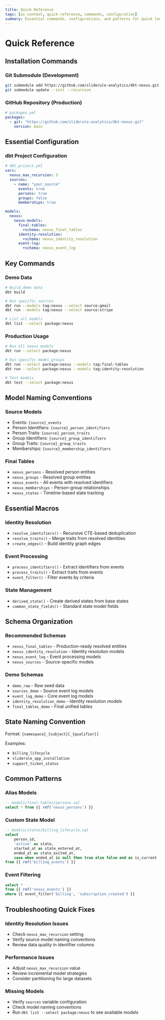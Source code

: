 ```yaml
---
title: Quick Reference
tags: [ai-context, quick-reference, commands, configuration]
summary: Essential commands, configurations, and patterns for quick lookup.
---
```


# Quick Reference

## Installation Commands

### Git Submodule (Development)

```bash
git submodule add https://github.com/sliderule-analytics/dbt-nexus.git dbt-nexus
git submodule update --init --recursive
```

### GitHub Repository (Production)

```yaml
# packages.yml
packages:
  - git: "https://github.com/sliderule-analytics/dbt-nexus.git"
    version: main
```

## Essential Configuration

### dbt Project Configuration

```yaml
# dbt_project.yml
vars:
  nexus_max_recursion: 5
  sources:
    - name: "your_source"
      events: true
      persons: true
      groups: false
      memberships: true

models:
  nexus:
    nexus-models:
      final-tables:
        +schema: nexus_final_tables
      identity-resolution:
        +schema: nexus_identity_resolution
      event-log:
        +schema: nexus_event_log
```

## Key Commands

### Demo Data

```bash
# Build demo data
dbt build

# Run specific sources
dbt run --models tag:nexus --select source:gmail
dbt run --models tag:nexus --select source:stripe

# List all models
dbt list --select package:nexus
```

### Production Usage

```bash
# Run all nexus models
dbt run --select package:nexus

# Run specific model groups
dbt run --select package:nexus --models tag:final-tables
dbt run --select package:nexus --models tag:identity-resolution

# Test models
dbt test --select package:nexus
```

## Model Naming Conventions

### Source Models

- Events: `{source}_events`
- Person Identifiers: `{source}_person_identifiers`
- Person Traits: `{source}_person_traits`
- Group Identifiers: `{source}_group_identifiers`
- Group Traits: `{source}_group_traits`
- Memberships: `{source}_membership_identifiers`

### Final Tables

- `nexus_persons` - Resolved person entities
- `nexus_groups` - Resolved group entities
- `nexus_events` - All events with resolved identifiers
- `nexus_memberships` - Person-group relationships
- `nexus_states` - Timeline-based state tracking

## Essential Macros

### Identity Resolution

- `resolve_identifiers()` - Recursive CTE-based deduplication
- `resolve_traits()` - Merge traits from resolved identities
- `create_edges()` - Build identity graph edges

### Event Processing

- `process_identifiers()` - Extract identifiers from events
- `process_traits()` - Extract traits from events
- `event_filter()` - Filter events by criteria

### State Management

- `derived_state()` - Create derived states from base states
- `common_state_fields()` - Standard state model fields

## Schema Organization

### Recommended Schemas

- `nexus_final_tables` - Production-ready resolved entities
- `nexus_identity_resolution` - Identity resolution models
- `nexus_event_log` - Event processing models
- `nexus_sources` - Source-specific models

### Demo Schemas

- `demo_raw` - Raw seed data
- `sources_demo` - Source event log models
- `event_log_demo` - Core event log models
- `identity_resolution_demo` - Identity resolution models
- `final_tables_demo` - Final unified tables

## State Naming Convention

Format: `{namespace}_{subject}[_{qualifier}]`

Examples:

- `billing_lifecycle`
- `sliderule_app_installation`
- `support_ticket_status`

## Common Patterns

### Alias Models

```sql
-- models/final-tables/persons.sql
select * from {{ ref('nexus_persons') }}
```

### Custom State Model

```sql
-- models/states/billing_lifecycle.sql
select
    person_id,
    'active' as state,
    started_at as state_entered_at,
    ended_at as state_exited_at,
    case when ended_at is null then true else false end as is_current
from {{ ref('billing_events') }}
```

### Event Filtering

```sql
select *
from {{ ref('nexus_events') }}
where {{ event_filter('billing', 'subscription_created') }}
```

## Troubleshooting Quick Fixes

### Identity Resolution Issues

- Check `nexus_max_recursion` setting
- Verify source model naming conventions
- Review data quality in identifier columns

### Performance Issues

- Adjust `nexus_max_recursion` value
- Review incremental model strategies
- Consider partitioning for large datasets

### Missing Models

- Verify `sources` variable configuration
- Check model naming conventions
- Run `dbt list --select package:nexus` to see available models
